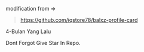 modification from =>
> https://github.com/iqstore78/balxz-profile-card

4-Bulan Yang Lalu

Dont Forgot Give Star In Repo.

